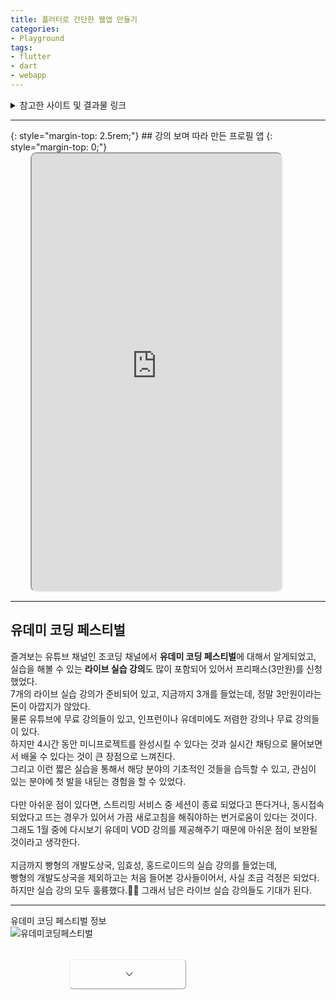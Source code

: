 ```yaml
---
title: 플러터로 간단한 웹앱 만들기
categories:
- Playground
tags:
- flutter
- dart
- webapp
---
```


<style>
    .relative {
        position: relative;
    }

    .overflow-hidden {
        overflow: hidden;
    }
    .max-h-\[700px\] {
        max-height: 700px;
    }

    .h-1\/5 {
        height: 20%;
    }

    .absolute {
        position: absolute;
    }

    .bottom-0 {
        bottom: 0;
    }

    .w-full {
        width: 100%;
    }
    
    .w-half {
        width: 50%;
    }

    .bg-gradient-to-t {
        background: linear-gradient(to top, var(--main-bg), transparent);
    }

    .flex {
        display: flex;
    }

    .items-end {
        align-items: flex-end;
    }

    .sm\:items-center {
        align-items: center;
    }

    .justify-center {
        justify-content: center;
    }

    .mt-8 {
        margin-top: 2rem;
    }

    .sm\:mt-12 {
        margin-top: 3rem;
    }

    .w-40 {
        width: 10rem;
    }

    .rotate-180 {
        transform: rotate(180deg);
    }
    .shadow-xs {
        --tw-shadow: 0 1px 1px 0 rgba(0,0,0,.05);
        --tw-shadow-colored: 0 1px 1px 0 var(--tw-shadow-color);
        box-shadow: var(--tw-ring-offset-shadow,0 0 #0000),var(--tw-ring-shadow,0 0 #0000),var(--tw-shadow);
    }

    .leading-none {
        line-height: 1;
    }
    .font-normal {
        font-weight: 400;
    }
    .px-4 {
        padding-left: 1rem;
        padding-right: 1rem;
    }
    .bg-white {
        --tw-bg-opacity: 1;
        background-color: rgb(255 255 255/var(--tw-bg-opacity));
    }
    .border {
        border-width: 1px;
    }
    .rounded-md {
        border-radius: 0.375rem;
    }
    .justify-center {
        justify-content: center;
    }
    .items-center {
        align-items: center;
    }
    .w-full {
        width: 100%;
    }
    .h-12 {
        height: 3rem;
    }
    .flex {
        display: flex;
    }
    .justify-center {
        justify-content: center;
    }

    .items-end {
        align-items: flex-end;
    }
    .flex {
        display: flex;
    }
    .mt-8 {
        margin-top: 2rem;
    }

    .w-4 {
        width: 1rem;
    }
    .h-4 {
        height: 1rem;
    }
    .ml-1 {
        margin-left: 0.25rem;
    }
    #app svg {
        display: block;
        vertical-align: middle;
    }
</style>

<details markdown="1">
  <summary>참고한 사이트 및 결과물 링크</summary>
<https://gist.github.com/Ye0ngjin/d4970f7f8400978068801f7d843a550f>{:target="blank"}\\
<https://dartpad.dev/?id=d4970f7f8400978068801f7d843a550f>{:target="blank"}\\
<https://github.com/joeyhwangGit/exchange_rate_calculator>{:target="blank"}\\
<https://joeyhwang.tistory.com/20>{:target="blank"}\\
<https://stackoverflow.com/questions/72851548/permission-denied-to-github-actionsbot>{:target="blank"}\\
<https://github.com/subosito/flutter-action>{:target="blank"}
</details>

<hr>{: style="margin-top: 2.5rem;"}
## 강의 보며 따라 만든 프로필 앱
{: style="margin-top: 0;"}
<br>
<iframe class="mermaid" src="https://ye0ngjin.github.io/udemy-festival-flutter-tutorial/" title="프로필 웹 앱" style="margin-left: 2rem; box-shadow: var(--language-border-color) 0 0 0 0.4rem; border-radius: 0.625rem; width: 80vw; height: 140vw; max-height: 700px; max-width: 400px"></iframe>
<hr>

## 유데미 코딩 페스티벌
즐겨보는 유튜브 채널인 조코딩 채널에서 **유데미 코딩 페스티벌**에 대해서 알게되었고, 실습을 해볼 수 있는 **라이브 실습 강의**도 많이 포함되어 있어서 프리패스(3만원)를 신청했었다.\
7개의 라이브 실습 강의가 준비되어 있고, 지금까지 3개를 들었는데, 정말 3만원이라는 돈이 아깝지가 않았다.\
물론 유튜브에 무료 강의들이 있고, 인프런이나 유데미에도 저렴한 강의나 무료 강의들이 있다.\
하지만 4시간 동안 미니프로젝트를 완성시킬 수 있다는 것과 실시간 채팅으로 물어보면서 배울 수 있다는 것이 큰 장점으로 느껴진다.\
그리고 이런 짧은 실습을 통해서 해당 분야의 기초적인 것들을 습득할 수 있고, 관심이 있는 분야에 첫 발을 내딛는 경험을 할 수 있었다.\
<br>
다만 아쉬운 점이 있다면, 스트리밍 서비스 중 세션이 종료 되었다고 뜬다거나, 동시접속 되었다고 뜨는 경우가 있어서 가끔 새로고침을 해줘야하는 번거로움이 있다는 것이다.\
그래도 1월 중에 다시보기 유데미 VOD 강의를 제공해주기 때문에 아쉬운 점이 보완될 것이라고 생각한다.\
<br>
지금까지 빵형의 개발도상국, 임효성, 홍드로이드의 실습 강의를 들었는데,\
빵형의 개발도상국을 제외하고는 처음 들어본 강사들이어서, 사실 조금 걱정은 되었다.\
하지만 실습 강의 모두 훌륭했다.👍🏻 그래서 남은 라이브 실습 강의들도 기대가 된다.

<hr>
유데미 코딩 페스티벌 정보
<div id="app">

<div class="m-auto" style="min-width: 375px; width: 40vw; max-width: 70%;">
    <div class="relative">
        <div class="max-h-[700px] overflow-hidden">
            <div class="sandbox">
              <img class="no-popup" src=src="{{ '/assets/img/udemyfestival.jpg' | relative_url }}" alt="유데미코딩페스티벌">
            </div>
        </div>
        <div class="h-1/5 absolute bottom-0 w-full bg-gradient-to-t from-white"></div>
    </div>
    <div class="flex items-end sm:items-center justify-center mt-8 sm:mt-12">
        <div class="w-half sm:w-40">
            <button class="flex justify-center items-center px-4 w-full rounded-md border bg-white font-normal shadow-xs h-12 leading-none btn btn-outline-secondary" style="color: var(--heading-color); background-color: var(--bs-btn-bg)!important; padding-right: 0.5rem!important; padding-left: 0.5rem!important; border-color: var(--blockquote-text-color)!important;">
                <span></span>
                <svg xmlns="http://www.w3.org/2000/svg" viewBox="0 0 24 24" fill="currentColor" class="w-4 h-4 ml-1" style="">
                    <path fill-rule="evenodd" d="M12.53 16.28a.75.75 0 01-1.06 0l-7.5-7.5a.75.75 0 011.06-1.06L12 14.69l6.97-6.97a.75.75 0 111.06 1.06l-7.5 7.5z" clip-rule="evenodd" />
                </svg>
            </button>
        </div>
    </div>
</div>
	
</div>

<script>
    document.addEventListener("DOMContentLoaded", function() {
        var isDetailMore = false;
        updatePageContent()

        function toggleDetail() {
            isDetailMore = !isDetailMore;
            
            updatePageContent();

            console.log("isDetailMore is now:", isDetailMore);
        }

        function updatePageContent() {
            /* "행사 소개" 뒤에 "접기" 또는 "더보기" 갱신 */
            var buttonText = isDetailMore ? '접기' : '더보기';
            document.querySelector('#app button span').textContent = "행사 소개 "+ buttonText;

            /* "접기" 또는 "더보기" 아이콘 회전 갱신 */
            var rotation = isDetailMore ? '180deg' : '0deg';
            document.querySelector('#app svg').style.transform = 'rotate(' + rotation + ')';

            if(isDetailMore){
                document.querySelector('#app .from-white').style = "margin-top: auto; display: none;";
            }else{
                document.querySelector('#app .from-white').style = "";
            }

            var imgContent = document.querySelector('#app .relative > :first-child');
            
            if(!isDetailMore){
                imgContent.classList.add('max-h-[700px]');
                imgContent.classList.add('overflow-hidden');
            }else{
                imgContent.classList.remove('max-h-[700px]');
                imgContent.classList.remove('overflow-hidden');
            }
        }

        /* 페이지 로드 후 이벤트 핸들러 연결 */
        document.querySelector("#app button").addEventListener("click", function() {
            toggleDetail();
        });
    });
</script>
